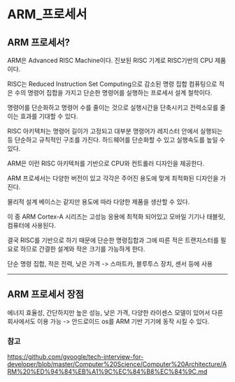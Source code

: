 # ARM_프로세서
## ARM 프로세서?
ARM은 Advanced RISC Machine이다. 진보된 RISC 기계로 RISC기반의 CPU 제품이다.

RISC는 Reduced Instruction Set Computing으로 감소된 명령 집합 컴퓨팅으로 적은 수의 명령어 집합을 가지고 단순한 명령어를 실행하는 프로세서 설계 철학이다.

명령어를 단순화하고 명령어 수를 줄이는 것으로 실행시간을 단축시키고 전력소모를 줄이는 효과를 기대할 수 있다.

RISC 아키텍처는 명령어 길이가 고정되고 대부분 명령어가 레지스터 안에서 실행되는 등 단순하고 규칙적인 구조를 가진다. 하드웨어를 단순화할 수 있고 실행속도를 높일 수 있다.


ARM은 이런 RISC 아키텍처를 기반으로 CPU와 컨트롤러 디자인을 제공한다.

ARM 프로세서는 다양한 버전이 있고 각각은 주어진 용도에 맞게 최적화된 디자인을 가진다.

물리적 설계 베이스는 같지만 용도에 따라 다양한 제품을 생산할 수 있다.

이 중 ARM Cortex-A 시리즈는 고성능 응용에 최적화 되어있고 모바일 기기나 태블릿, 컴퓨터에 사용된다.

결국 RISC를 기반으로 하기 때문에 단순한 명령집합과 그에 따른 적은 트랜지스터를 필요로 하므로 간결한 설계와 작은 크기를 가능하게 한다.

단순 명령 집합, 적은 전력, 낮은 가격 -> 스마트카, 블루투스 장치, 센서 등에 사용

---

## ARM 프로세서 장점

에너지 효율성, 간단하지만 높은 성능, 낮은 가격, 다양한 라이센스 모델이 있어서 다른 회사에서도 이용 가능 -> 안드로이드 os를 ARM 기반 기기에 동작 시킬 수 있다.


### 참고

https://github.com/gyoogle/tech-interview-for-developer/blob/master/Computer%20Science/Computer%20Architecture/ARM%20%ED%94%84%EB%A1%9C%EC%84%B8%EC%84%9C.md